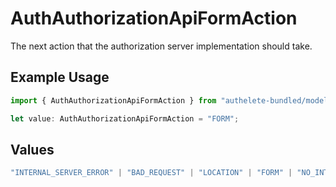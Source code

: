# AuthAuthorizationApiFormAction

The next action that the authorization server implementation should take.

## Example Usage

```typescript
import { AuthAuthorizationApiFormAction } from "authelete-bundled/models/operations";

let value: AuthAuthorizationApiFormAction = "FORM";
```

## Values

```typescript
"INTERNAL_SERVER_ERROR" | "BAD_REQUEST" | "LOCATION" | "FORM" | "NO_INTERACTION" | "INTERACTION"
```